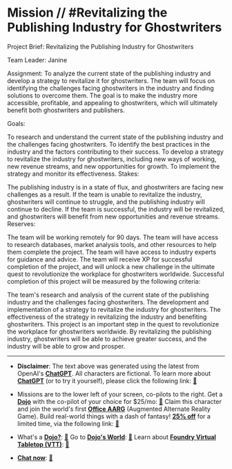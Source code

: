 # Mission // #Revitalizing the Publishing Industry for Ghostwriters

Project Brief: Revitalizing the Publishing Industry for Ghostwriters

Team Leader: Janine

Assignment:
To analyze the current state of the publishing industry and develop a strategy to revitalize it for ghostwriters. The team will focus on identifying the challenges facing ghostwriters in the industry and finding solutions to overcome them. The goal is to make the industry more accessible, profitable, and appealing to ghostwriters, which will ultimately benefit both ghostwriters and publishers.

Goals:

To research and understand the current state of the publishing industry and the challenges facing ghostwriters.
To identify the best practices in the industry and the factors contributing to their success.
To develop a strategy to revitalize the industry for ghostwriters, including new ways of working, new revenue streams, and new opportunities for growth.
To implement the strategy and monitor its effectiveness.
Stakes:

The publishing industry is in a state of flux, and ghostwriters are facing new challenges as a result.
If the team is unable to revitalize the industry, ghostwriters will continue to struggle, and the publishing industry will continue to decline.
If the team is successful, the industry will be revitalized, and ghostwriters will benefit from new opportunities and revenue streams.
Reserves:

The team will be working remotely for 90 days.
The team will have access to research databases, market analysis tools, and other resources to help them complete the project.
The team will have access to industry experts for guidance and advice.
The team will receive XP for successful completion of the project, and will unlock a new challenge in the ultimate quest to revolutionize the workplace for ghostwriters worldwide.
Successful completion of this project will be measured by the following criteria:

The team's research and analysis of the current state of the publishing industry and the challenges facing ghostwriters.
The development and implementation of a strategy to revitalize the industry for ghostwriters.
The effectiveness of the strategy in revitalizing the industry and benefiting ghostwriters.
This project is an important step in the quest to revolutionize the workplace for ghostwriters worldwide. By revitalizing the publishing industry, ghostwriters will be able to achieve greater success, and the industry will be able to grow and prosper.

---

* **Disclaimer**: The text above was generated using the latest from OpenAI's [**ChatGPT**](https://openai.com/blog/chatgpt/).  All characters are fictional.  To learn more about [**ChatGPT**](https://openai.com/blog/chatgpt/) (or to try it yourself), please click the following link: [:closed_book:](https://openai.com/blog/chatgpt/)

* Missions are to the lower left of your screen, co-pilots to the right. Get a [**Dojo**](https://workmates.live/marketplace) with the co-pilot of your choice for $25/mo: [:green_book:](https://workmates.live/marketplace)  Claim this character and join the world's first [**Office AARG**](https://dojos.world) (Augmented Alternate Reality Game). Build real-world things with a dash of fantasy! [**25% off**](https://blog.workmates.live/deal-on-a-dojo) for a limited time, via the following link: [:green_book:](https://blog.workmates.live/deal-on-a-dojo) 

* What's a [**Dojo?**](https://workdojos.com): [:blue_book:](https://workdojos.com)  Go to [**Dojo's World**](https://dojos.world): [:blue_book:](https://dojos.world)  Learn about [**Foundry Virtual Tabletop (VTT)**](https://foundryvtt.com): [:closed_book:](https://foundryvtt.com/)

* [**Chat now**](https://chat.workmates.live/channel/support): [:ledger:](https://chat.workmates.live/channel/support)